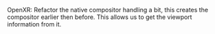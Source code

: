 OpenXR: Refactor the native compositor handling a bit, this creates the
compositor earlier then before. This allows us to get the viewport information
from it.
